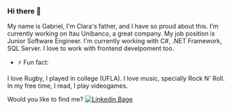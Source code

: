 ### Hi there 👋

My name is Gabriel, I'm Clara's father, and I have so proud about this.
I'm currently working on Itau Unibanco, a great company. My job position is Junior Software Engineer. I'm currently working with C#, .NET Framework, SQL Server. I love to work with frontend develpoment too.

- ⚡ Fun fact:

I love Rugby, I played in college (UFLA). I love music, specially Rock N' Roll. In my free time, I read, I play videogames.

<!--
**gabrielrmodesto/gabrielrmodesto** is a ✨ _special_ ✨ repository because its `README.md` (this file) appears on your GitHub profile.

Here are some ideas to get you started:

- 🔭 I’m currently working on ...
- 🌱 I’m currently learning ...
- 👯 I’m looking to collaborate on ...
- 🤔 I’m looking for help with ...
- 💬 Ask me about ...
- 📫 How to reach me: ...
- 😄 Pronouns: ...
- ⚡ Fun fact: ...
-->

Would you like to find me?
[![Linkedin Bage](https://img.shields.io/badge/-LinkedIn-blue?style=flat-square&logo=Linkedin&logoColor=white&link=https://www.linkedin.com/in/gabrielrmodesto/)](https://www.linkedin.com/in/gabrielrmodesto/)
